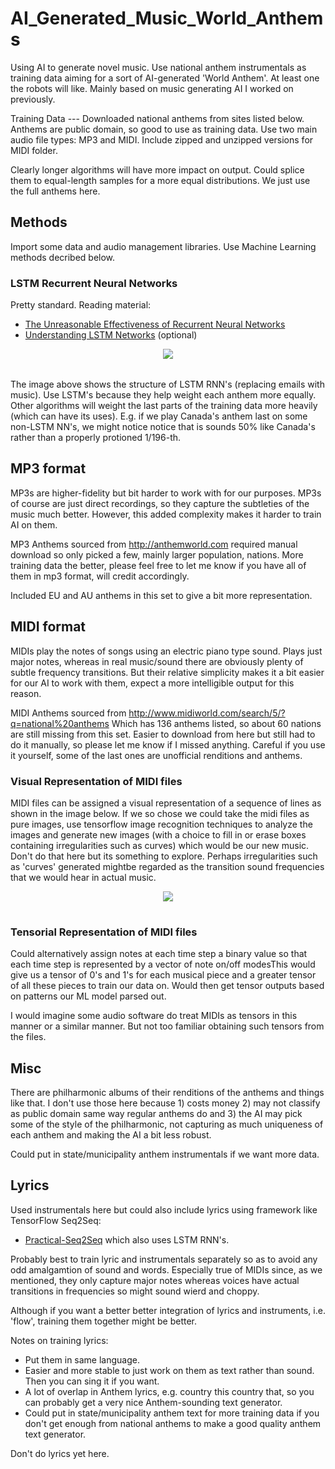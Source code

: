 # AI_Generated_Music_World_Anthems
Using AI to generate novel music. Use national anthem instrumentals as training data aiming for a sort of AI-generated 'World Anthem'. At least one the robots will like. Mainly based on music generating AI I worked on previously. 

Training Data --- Downloaded national anthems from sites listed below. Anthems are public domain, so good to use as training data. Use two main audio file types: MP3 and MIDI. Include zipped and unzipped versions for MIDI folder.

Clearly longer algorithms will have more impact on output. Could splice them to equal-length samples for a more equal distributions. We just use the full anthems here. 

## Methods
Import some data and audio management libraries. Use Machine Learning methods decribed below. 
### LSTM Recurrent Neural Networks
Pretty standard. Reading material: 

- [The Unreasonable Effectiveness of Recurrent Neural Networks](http://karpathy.github.io/2015/05/21/rnn-effectiveness/)
- [Understanding LSTM Networks](http://colah.github.io/posts/2015-08-Understanding-LSTMs/) (optional)

<table class="image">
<div align="center">
    <img src="http://suriyadeepan.github.io/img/seq2seq/seq2seq2.png"/>  
    <br>  
    <em align="center"></em>  
</div>
</table>

The image above shows the structure of LSTM RNN's (replacing emails with music). Use LSTM's because they help weight each anthem more equally. Other algorithms will weight the last parts of the training data more heavily (which can have its uses). E.g. if we play Canada's anthem last on some non-LSTM NN's, we might notice notice that is sounds 50% like Canada's rather than a properly protioned 1/196-th. 


## MP3 format 
MP3s are higher-fidelity but bit harder to work with for our purposes. MP3s of course are just direct recordings, so they capture the subtleties of the music much better. However, this added complexity makes it harder to train AI on them. 

MP3 Anthems sourced from http://anthemworld.com required manual download so only picked a few, mainly larger population, nations. More training data the better, please feel free to let me know if you have all of them in mp3 format, will credit accordingly.  

Included EU and AU anthems in this set to give a bit more representation. 

## MIDI format
MIDIs play the notes of songs using an electric piano type sound. Plays just major notes, whereas in real music/sound there are obviously plenty of subtle frequency transitions. But their relative simplicity makes it a bit easier for our AI to work with them, expect a more intelligible output for this reason.

MIDI Anthems sourced from http://www.midiworld.com/search/5/?q=national%20anthems Which has 136 anthems listed, so about 60 nations are still missing from this set. Easier to download from here but still had to do it manually, so please let me know if I missed anything. Careful if you use it yourself, some of the last ones are unofficial renditions and anthems. 

### Visual Representation of MIDI files
MIDI files can be assigned a visual representation of a sequence of lines as shown in the image below. If we so chose we could take the midi files as pure images, use tensorflow image recognition techniques to analyze the images and generate new images (with a choice to fill in or erase boxes containing irregularities such as curves) which would be our new music. Don't do that here but its something to explore. Perhaps irregularities such as 'curves' generated mightbe regarded as the transition sound frequencies that we would hear in actual music. 

<table class="image">
<div align="center">
    <img src="http://www.musicarta.com/images/MP_page_illus_27.jpg.pagespeed.ce.036eLKYkJz.jpg"/>  
    <br>  
    <em align="center"></em>  
</div>
</table>

### Tensorial Representation of MIDI files
Could alternatively assign notes at each time step a binary value so that each time step is represented by a vector of note on/off modesThis would give us a tensor of 0's and 1's for each musical piece and a greater tensor of all these pieces to train our data on. Would then get tensor outputs based on patterns our ML model parsed out. 

I would imagine some audio software do treat MIDIs as tensors in this manner or a similar manner. But not too familiar obtaining such tensors from the files.


## Misc
There are philharmonic albums of their  renditions of the anthems and things like that. I don't use those here because 1) costs money 2) may not classify as public domain same way regular anthems do and 3) the AI may pick some of the style of the philharmonic, not capturing as much uniqueness of each anthem and making the AI a bit less robust. 

Could put in state/municipality anthem instrumentals if we want more data. 

## Lyrics
Used instrumentals here but could also include lyrics using framework like TensorFlow Seq2Seq:
- [Practical-Seq2Seq](http://suriyadeepan.github.io/2016-12-31-practical-seq2seq/) 
which also uses LSTM RNN's. 

Probably best to train lyric and instrumentals separately so as to avoid any odd amalgamtion of sound and words. Especially true of MIDIs since, as we mentioned, they only capture major notes whereas voices have actual transitions in frequencies so might sound wierd and choppy.

Although if you want a better better integration of lyrics and instruments, i.e. 'flow', training them together might be better. 

Notes on training lyrics:
- Put them in same language.
- Easier and more stable to just work on them as text rather than sound. Then you can sing it if you want. 
- A lot of overlap in Anthem lyrics, e.g. country this country that, so you can probably get a very nice Anthem-sounding text generator.
- Could put in state/municipality anthem text for more training data if you don't get enough from national anthems to make a good quality anthem text generator. 

Don't do lyrics yet here. 



